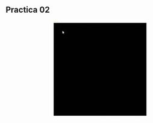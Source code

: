 ## Practica 02
<p align="center">
  <img width="50%" height="50%" src="https://github.com/kemely2018/EDA/blob/main/QuadTree/Img/prac02.gif">
</p>
